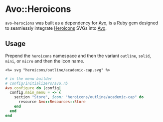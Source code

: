# Avo::Heroicons

`avo-herocions` was built as a dependency for [Avo](https://avohq.io/), is a Ruby gem designed to seamlessly integrate [Heroicons](https://heroicons.com/) SVGs into [Avo](https://avohq.io/).

## Usage

Prepend the `heroicons` namespace and then the variant `outline`, `solid`, `mini`, or `micro` and then the icon name.

```erb
<%= svg "heroicons/outline/academic-cap.svg" %>
```

```ruby
# in the menu builder
# config/initializers/avo.rb
Avo.configure do |config|
  config.main_menu = -> {
    section "Store", icon: "heroicons/outline/academic-cap" do
      resource Avo::Resources::Store
    end
  end
end
```

